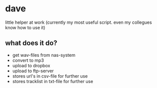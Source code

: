 # dave

little helper at work (currently my most useful script. even my collegues know how to use it)

## what does it do?
- get wav-files from nas-system
- convert to mp3
- upload to dropbox
- upload to ftp-server
- stores url's in csv-file for further use
- stores tracklist in txt-file for further use